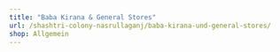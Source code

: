 ```yaml
---
title: "Baba Kirana & General Stores"
url: /shashtri-colony-nasrullaganj/baba-kirana-und-general-stores/
shop: Allgemein
---
```

